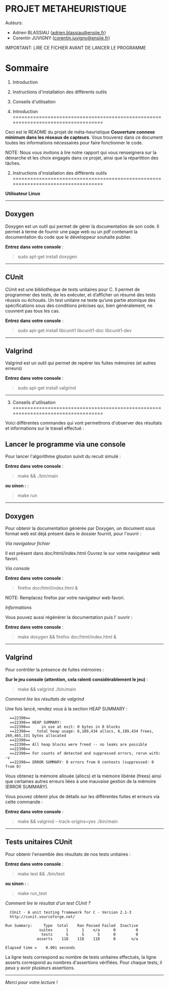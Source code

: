 # PROJET METAHEURISTIQUE

Auteurs: 

*  Adrien BLASSIAU (adrien.blassiau@ensiie.fr)
*  Corentin JUVIGNY (corentin.juvigny@ensiie.fr)


      
IMPORTANT: LIRE CE FICHIER AVANT DE LANCER LE PROGRAMME



  Sommaire
==================================================================================

1. Introduction
2. Instructions d'installation des différents outils
3. Conseils d'utilisation



1. Introduction                 
==================================================================================

Ceci est le README du projet de méta-heuristique **Couverture connexe minimum dans les réseaux de capteurs**. Vous trouverez dans ce document toutes les informations nécessaires pour faire fonctionner le code.

NOTE: Nous vous invitons à lire notre rapport qui vous renseignera sur la démarche et les choix engagés dans ce projet, ainsi que la répartition des tâches.


2. Instructions d'installation des différents outils
==================================================================================


**Utilisateur Linux**


*********************************************************************************************

Doxygen
--------

Doxygen est un outil qui permet de gérer la documentation de son code. Il permet à terme de fournir une page web ou un pdf contenant la documentation du code que le développeur souhaite publier.

**Entrez dans votre console** : 
> sudo apt-get install doxygen

*********************************************************************************************

CUnit
--------

CUnit est une bibliothèque de tests unitaires pour C. Il permet de programmer des tests, de les exécuter, et d’afficher un résumé des tests réussis ou échoués. Un test unitaire ne teste qu’une partie atomique des spécifications sous des conditions précises qui, bien généralement, ne couvrent pas tous les cas.

**Entrez dans votre console** : 
> sudo apt-get install libcunit1 libcunit1-doc libcunit1-dev

*********************************************************************************************

Valgrind
--------

Valgrind est un outil qui permet de repérer les fuites mémoires (et autres erreurs)

**Entrez dans votre console** : 
> sudo apt-get install valgrind

*********************************************************************************************



3. Conseils d'utilisation
==================================================================================

Voici différentes commandes qui vont permettrons d'observer des résultats et informations sur le travail effectué :


Lancer le programme via une console
------------------------

Pour lancer l'algorithme glouton suivit du recuit simulé :

**Entrez dans votre console** : 
> make && ./bin/main

**ou sinon :** : 
> make run


*********************************************************************************************

Doxygen
-------

Pour obtenir la documentation générée par Doxygen, un document sous format web est déjà présent dans le dossier fournit, pour l'ouvrir :

*Via navigateur fichier*

Il est présent dans doc/html/index.html Ouvrez le sur votre navigateur web favori.

*Via console*

**Entrez dans votre console** : 
> firefox doc/html/index.html &

NOTE: Remplacez firefox par votre navigateur web favori.

*Informations*

Vous pouvez aussi régénérer la documentation puis l' ouvrir : 

**Entrez dans votre console** :
> make doxygen && firefox doc/html/index.html &



*********************************************************************************************
Valgrind
--------

Pour contrôler la présence de fuites mémoires : 

**Sur le jeu console (attention, cela ralenti considérablement le jeu)** : 

> make && valgrind ./bin/main 


*Comment lire les résultats de valgrind*

Une fois lancé, rendez vous à la section HEAP SUMMARY : 
    
      ==22390== 
      ==22390== HEAP SUMMARY:
      ==22390==     in use at exit: 0 bytes in 0 blocks
      ==22390==   total heap usage: 6,189,434 allocs, 6,189,434 frees, 269,465,331 bytes allocated
      ==22390== 
      ==22390== All heap blocks were freed -- no leaks are possible
      ==22390== 
      ==22390== For counts of detected and suppressed errors, rerun with: -v
      ==22390== ERROR SUMMARY: 0 errors from 0 contexts (suppressed: 0 from 0)


Vous obtenez la mémoire allouée (allocs) et la mémoire libérée (frees) ainsi que certaines autres erreurs liées à une mauvaise gestion de la mémoire (ERROR SUMMARY).

Vous pouvez obtenir plus de détails sur les différentes fuites et erreurs via cette commande : 

**Entrez dans votre console** : 

> make && valgrind --track-origins=yes ./bin/main  


*********************************************************************************************
Tests unitaires CUnit
---------------------

Pour obtenir l'ensemble des résultats de nos tests unitaires : 

**Entrez dans votre console** : 
> make test && ./bin/test

**ou sinon :** : 
> make run_test


*Comment lire le résultat d'un test CUnit ?*

      CUnit - A unit testing framework for C - Version 2.1-3
      http://cunit.sourceforge.net/

    Run Summary:     Type  total    Ran Passed Failed  Inactive
                   suites      1      1    n/a      0         0
                    tests      5      5      5      0         0
                  asserts    118    118    118      0       n/a

    Elapsed time =    0.001 seconds


La ligne tests correspond au nombre de tests unitaires effectués, la ligne asserts correspond au nombres d'assertions vérifiées. Pour chaque tests, il peux y avoir plusieurs assertions. 

                                



*********************************************************************************************


*Merci pour votre lecture !*
